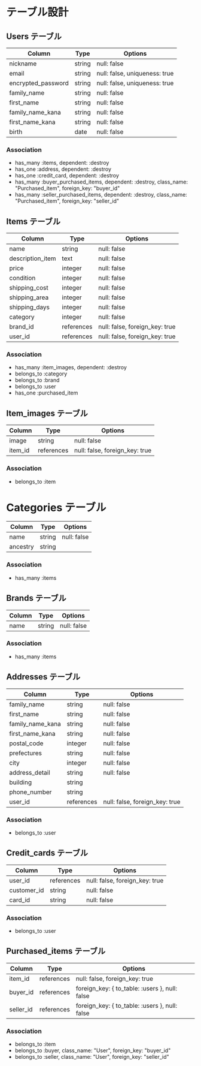 # テーブル設計

## Users テーブル

| Column             | Type   | Options                       |
| ------------------ | ------ | ------------------------------|
| nickname           | string | null: false                   |
| email              | string | null: false, uniqueness: true |
| encrypted_password | string | null: false, uniqueness: true |
| family_name        | string | null: false                   |
| first_name         | string | null: false                   |
| family_name_kana   | string | null: false                   |
| first_name_kana    | string | null: false                   |
| birth              | date   | null: false                   |

### Association

- has_many :items, dependent: :destroy
- has_one :address, dependent: :destroy
- has_one :credit_card, dependent: :destroy
- has_many :buyer_purchased_items, dependent: :destroy, class_name: "Purchased_item", foreign_key: "buyer_id"
- has_many :seller_purchased_items, dependent: :destroy, class_name: "Purchased_item", foreign_key: "seller_id"

## Items テーブル

| Column           | Type       | Options                        |
| ---------------- | ---------- | -------------------------------|
| name             | string     | null: false                    |
| description_item | text       | null: false                    |
| price            | integer    | null: false                    |
| condition        | integer    | null: false                    |
| shipping_cost    | integer    | null: false                    |
| shipping_area    | integer    | null: false                    |
| shipping_days    | integer    | null: false                    |
| category         | integer    | null: false                    |
| brand_id         | references | null: false, foreign_key: true |
| user_id          | references | null: false, foreign_key: true |

### Association

- has_many :item_images, dependent: :destroy
- belongs_to :category
- belongs_to :brand
- belongs_to :user
- has_one :purchased_item

## Item_images テーブル

| Column  | Type       | Options                        |
| ------- | ---------- | -------------------------------|
| image   | string     | null: false                    |
| item_id | references | null: false, foreign_key: true |

### Association

- belongs_to :item

# Categories テーブル

| Column   | Type   | Options     |
| -------- | ------ | ------------|
| name     | string | null: false |
| ancestry | string |             |

### Association

- has_many :items

## Brands テーブル

| Column   | Type   | Options     |
| -------- | ------ | ------------|
| name     | string | null: false |

### Association

- has_many :items

## Addresses テーブル

| Column           | Type       | Options                        |
| ---------------- | ---------- | -------------------------------|
| family_name      | string     | null: false                    |
| first_name       | string     | null: false                    |
| family_name_kana | string     | null: false                    |
| first_name_kana  | string     | null: false                    |
| postal_code      | integer    | null: false                    |
| prefectures      | string     | null: false                    |
| city             | integer    | null: false                    |
| address_detail   | string     | null: false                    |
| building         | string     |                                |
| phone_number     | string     |                                |
| user_id          | references | null: false, foreign_key: true |

### Association

- belongs_to :user

## Credit_cards テーブル

| Column      | Type       | Options                        |
| ----------- | ---------- | -------------------------------|
| user_id     | references | null: false, foreign_key: true |
| customer_id | string     | null: false                    |
| card_id     | string     | null: false                    |

### Association

- belongs_to :user

## Purchased_items テーブル

| Column    | Type       | Options                                        |
| --------- | ---------- | -----------------------------------------------|
| item_id   | references | null: false, foreign_key: true                 |
| buyer_id  | references | foreign_key: { to_table: :users }, null: false |
| seller_id | references | foreign_key: { to_table: :users }, null: false |

### Association

- belongs_to :item
- belongs_to :buyer, class_name: "User", foreign_key: "buyer_id"
- belongs_to :seller, class_name: "User", foreign_key: "seller_id"
